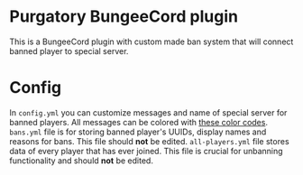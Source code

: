 # Purgatory BungeeCord plugin
This is a BungeeCord plugin with custom made ban system that will connect banned player to special server.

# Config
In `config.yml` you can customize messages and name of special server for banned players. All messages can be colored with [these color codes](https://www.spigotmc.org/attachments/example2-png.188806/).
`bans.yml` file is for storing banned player's UUIDs, display names and reasons for bans. This file should **not** be edited.
`all-players.yml` file stores data of every player that has ever joined. This file is crucial for unbanning functionality and should **not** be edited.

